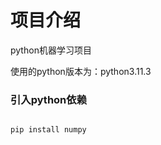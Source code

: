 # 项目介绍

python机器学习项目

使用的python版本为：python3.11.3







### 引入python依赖

```

pip install numpy



```

















































